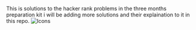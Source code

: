 This is solutions to the hacker rank problems in the three months preparation kit i will be adding more solutions and their explaination to it in this repo.
![Icons](https://github.com/user-attachments/assets/5b5366ba-5873-4d92-9c06-e25a1524c0c9)
